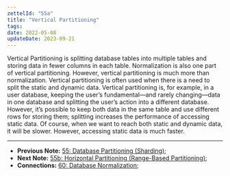 ```yaml
---
zettelId: "55a"
title: "Vertical Partitioning"
tags:
date: 2022-05-08
updateDate: 2023-09-21
---
```


Vertical Partitioning is splitting database tables into multiple tables and storing data in fewer columns in each table. Normalization is also one part of vertical partitioning. However, vertical partitioning is much more than normalization. Vertical partitioning is often used when there is a need to split the static and dynamic data. Vertical partitioning is, for example, in a user database, keeping the user’s fundamental—and rarely changing—data in one database and splitting the user’s action into a different database. However, it’s possible to keep both data in the same table and use different rows for storing them; splitting increases the performance of accessing static data. Of course, when we want to reach both static and dynamic data, it will be slower. However, accessing static data is much faster.

---

- **Previous Note:** [55: Database Partitioning (Sharding)](/notes/55/);
- **Next Note:** [55b: Horizontal Partitioning (Range-Based Partitioning)](/notes/55b/);
- **Connections:** [60: Database Normalization](/notes/60/);
